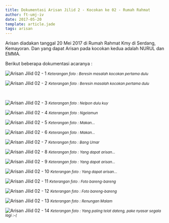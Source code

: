```yaml
---
title: Dokumentasi Arisan Jilid 2 - Kocokan ke 02 - Rumah Rahmat
author: ft-umj-iv
date: 2017-05-20
template: article.jade
tags: arisan
---
```


Arisan diadakan tanggal 20 Mei 2017 di Rumah Rahmat Kmy di Serdang, Kemayoran.
Dan yang dapat Arisan pada kocokan kedua adalah NURUL dan EMMA.

Berikut beberapa dokumentasi acaranya :

![Arisan Jilid 02 - 1](arisan-jilid-02-kocokan-02-1.jpg)
<small>_Keterangan foto : Beresin masalah kocokan pertama dulu_</small>

![Arisan Jilid 02 - 2](arisan-jilid-02-kocokan-02-2.jpg)
<small>_Keterangan foto : Beresin masalah kocokan pertama dulu_</small>

<br/>
<span class="more"></span>


![Arisan Jilid 02 - 3](arisan-jilid-02-kocokan-02-3.jpg)
<small>_Keterangan foto : Nelpon dulu kuy_</small>

![Arisan Jilid 02 - 4](arisan-jilid-02-kocokan-02-4.jpg)
<small>_Keterangan foto : Ngelamun_</small>

![Arisan Jilid 02 - 5](arisan-jilid-02-kocokan-02-5.jpg)
<small>_Keterangan foto : Makan..._</small>

![Arisan Jilid 02 - 6](arisan-jilid-02-kocokan-02-6.jpg)
<small>_Keterangan foto : Makan..._</small>

![Arisan Jilid 02 - 7](arisan-jilid-02-kocokan-02-7.jpg)
<small>_Keterangan foto : Bang Umar_</small>

![Arisan Jilid 02 - 8](arisan-jilid-02-kocokan-02-8.jpg)
<small>_Keterangan foto : Yang dapat arisan..._</small>

![Arisan Jilid 02 - 9](arisan-jilid-02-kocokan-02-9.jpg)
<small>_Keterangan foto : Yang dapat arisan..._</small>

![Arisan Jilid 02 - 10](arisan-jilid-02-kocokan-02-10.jpg)
<small>_Keterangan foto : Yang dapat arisan..._</small>

![Arisan Jilid 02 - 11](arisan-jilid-02-kocokan-02-11.jpg)
<small>_Keterangan foto : Foto bareng-bareng_</small>

![Arisan Jilid 02 - 12](arisan-jilid-02-kocokan-02-12.jpg)
<small>_Keterangan foto : Foto bareng-bareng_</small>

![Arisan Jilid 02 - 13](arisan-jilid-02-kocokan-02-13.jpg)
<small>_Keterangan foto : Renungan Malam_</small>

![Arisan Jilid 02 - 14](arisan-jilid-02-kocokan-02-14.jpg)
<small>_Keterangan foto : Yang paling telat dateng, pake nyasar segala lagi :-(_</small>
